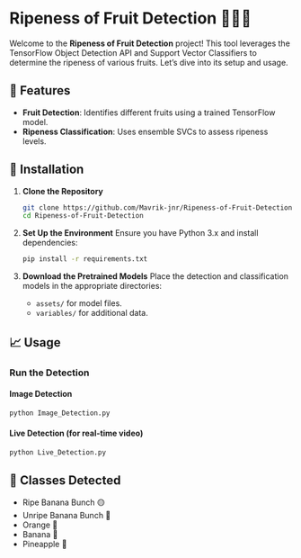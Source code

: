 # Ripeness of Fruit Detection 🍌🍍🍊
Welcome to the **Ripeness of Fruit Detection** project! This tool leverages the TensorFlow Object Detection API and Support Vector Classifiers to determine the ripeness of various fruits. Let’s dive into its setup and usage.

## 🌟 Features
- **Fruit Detection**: Identifies different fruits using a trained TensorFlow model.
- **Ripeness Classification**: Uses ensemble SVCs to assess ripeness levels.

## 🚀 Installation

1. **Clone the Repository**
   ```bash
   git clone https://github.com/Mavrik-jnr/Ripeness-of-Fruit-Detection.git
   cd Ripeness-of-Fruit-Detection
   ```

2. **Set Up the Environment**
   Ensure you have Python 3.x and install dependencies:
   ```bash
   pip install -r requirements.txt
   ```

3. **Download the Pretrained Models**
   Place the detection and classification models in the appropriate directories:
   - `assets/` for model files.
   - `variables/` for additional data.

## 📈 Usage

### Run the Detection

#### Image Detection
   ```bash
   python Image_Detection.py
   ```

#### Live Detection (for real-time video)
   ```bash
   python Live_Detection.py
   ```

## 🍇 Classes Detected
- Ripe Banana Bunch 🟡
- Unripe Banana Bunch 🍏
- Orange 🍊
- Banana 🍌
- Pineapple 🍍